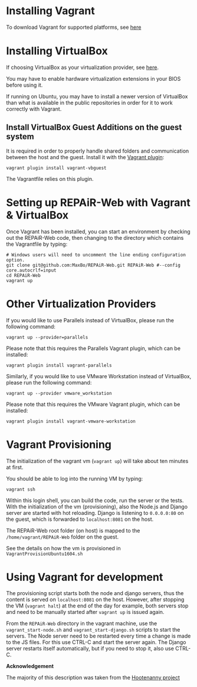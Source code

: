 # Installing Vagrant

To download Vagrant for supported platforms, see [here](https://www.vagrantup.com/downloads.html)

# Installing VirtualBox

If choosing VirtualBox as your virtualization provider, see [here](https://www.virtualbox.org/wiki/Downloads).

You may have to enable hardware virtualization extensions in your BIOS before using it.

If running on Ubuntu, you may have to install a newer version of VirtualBox than what is available in the public repositories in order for it to work correctly with Vagrant.

## Install VirtualBox Guest Additions on the guest system

It is required in order to properly handle shared folders and communication between the host and the guest. Install it with the [Vagrant plugin](https://github.com/dotless-de/vagrant-vbguest):

```
vagrant plugin install vagrant-vbguest
```

The Vagrantfile relies on this plugin.

# Setting up REPAiR-Web with Vagrant & VirtualBox
Once Vagrant has been installed, you can start an environment by checking out the REPAiR-Web code, then changing to the directory which contains the Vagrantfile by typing:

    # Windows users will need to uncomment the line ending configuration option.
    git clone git@github.com:MaxBo/REPAiR-Web.git REPAiR-Web #--config core.autocrlf=input
    cd REPAiR-Web
    vagrant up

# Other Virtualization Providers

If you would like to use Parallels instead of VirtualBox, please run the following command:
```
vagrant up --provider=parallels
```
Please note that this requires the Parallels Vagrant plugin, which can be installed:
```
vagrant plugin install vagrant-parallels
```

Similarly, if you would like to use VMware Workstation instead of VirtualBox, please run the following command:
```
vagrant up --provider vmware_workstation
```
Please note that this requires the VMware Vagrant plugin, which can be installed:
```
vagrant plugin install vagrant-vmware-workstation
```

# Vagrant Provisioning

The initialization of the vagrant vm (`vagrant up`) will take about ten minutes at first.

You should be able to log into the running VM by typing:

    vagrant ssh

Within this login shell, you can build the code, run the server or the tests. With the initialization of the vm (provisioning), also the Node.js and Django server are started with hot reloading. Django is listening to `0.0.0.0:80` on the guest, which is forwarded to `localhost:8081` on the host.

The REPAiR-Web root folder (on host) is mapped to the `/home/vagrant/REPAiR-Web` folder on the guest.

See the details on how the vm is provisioned in `VagrantProvisionUbuntu1604.sh`

# Using Vagrant for development

The provisioning script starts both the node and django servers, thus the content is served on `localhost:8081` on the host. However, after stopping the VM (`vagrant halt`) at the end of the day for example, both servers stop and need to be manually started after `vagrant up` is issued again.

From the `REPAiR-Web` directory in the vagrant machine, use the `vagrant_start-node.sh` and `vagrant_start-django.sh` scripts to start the servers. The Node server need to be restarted every time a change is made to the JS files. For this use CTRL-C and start the server again. The Django server restarts itself automatically, but if you need to stop it, also use CTRL-C.

**Acknowledgement**

The majority of this description was taken from the [Hootenanny project](https://github.com/ngageoint/hootenanny/blob/master/VAGRANT.md)
